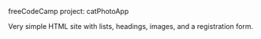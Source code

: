 freeCodeCamp project: catPhotoApp

Very simple HTML site with lists, headings, images, and a registration form.
